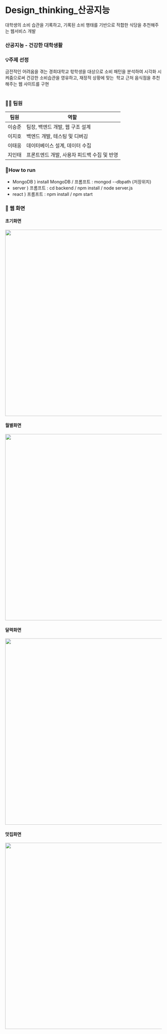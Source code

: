 # Design_thinking_산공지능
대학생의 소비 습관을 기록하고, 기록된 소비 행태를 기반으로 적합한 식당을 추천해주는 웹서비스 개발<br/>

### 산공지능 - 건강한 대학생활 <br/>

### 💡주제 선정

금전적인 어려움을 겪는 경희대학교 핛학생을 대상으로 소비 패턴을 분석하여 시각화 시켜줌으로써 건강한 소비습관을 영유하고, 재정적 상황에 맞는  학교 근처 음식점을 추천해주는 웹 사이트를 구현<br/><br/>

### 👨‍💻 팀원

| 팀원 | 역할 |
| --- | --- |
| 이승준 | 팀장,  백엔드 개발, 웹 구조 설계|
| 이지호 | 백엔드 개발, 테스팅 및 디버깅 |
| 이태웅 | 데이터베이스 설계, 데이터 수집 |
| 지인태 | 프론트엔드 개발, 사용자 피드백 수집 및 반영 |

### 📍How to run
- MongoDB ) install MongoDB / 프롬프트 : mongod --dbpath (저장위치)
- server ) 프롬프트 : cd backend / npm install / node server.js
- react ) 프롬프트 : npm install / npm start

### 🤝 웹 화면

#### 초기화면
<img src="https://github.com/sjoon22/budget_handling/assets/160305407/c942e351-2973-4059-aba9-e101310aa182" width="600">

#### 월별화면
<img src="https://github.com/sjoon22/budget_handling/assets/160305407/87530786-16e5-44a1-9cfd-d08ecfa4cdb4" width="600">

#### 달력화면
<img src="https://github.com/sjoon22/budget_handling/assets/160305407/4459e866-ac06-4361-8f9e-fd2d0697f2bb" width="600">

#### 맛집화면
<img src="https://github.com/sjoon22/budget_handling/assets/160305407/6ef704ae-b683-4ca2-a05e-69b4fd7790b3" width="600">
